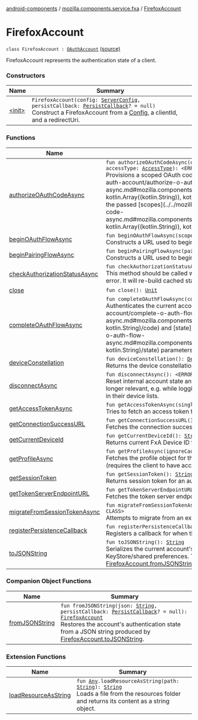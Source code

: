 [android-components](../../index.md) / [mozilla.components.service.fxa](../index.md) / [FirefoxAccount](./index.md)

# FirefoxAccount

`class FirefoxAccount : `[`OAuthAccount`](../../mozilla.components.concept.sync/-o-auth-account/index.md) [(source)](https://github.com/mozilla-mobile/android-components/blob/master/components/service/firefox-accounts/src/main/java/mozilla/components/service/fxa/FirefoxAccount.kt#L27)

FirefoxAccount represents the authentication state of a client.

### Constructors

| Name | Summary |
|---|---|
| [&lt;init&gt;](-init-.md) | `FirefoxAccount(config: `[`ServerConfig`](../-server-config.md)`, persistCallback: `[`PersistCallback`](../-persist-callback.md)`? = null)`<br>Construct a FirefoxAccount from a [Config](#), a clientId, and a redirectUri. |

### Functions

| Name | Summary |
|---|---|
| [authorizeOAuthCodeAsync](authorize-o-auth-code-async.md) | `fun authorizeOAuthCodeAsync(clientId: `[`String`](https://kotlinlang.org/api/latest/jvm/stdlib/kotlin/-string/index.html)`, scopes: `[`Array`](https://kotlinlang.org/api/latest/jvm/stdlib/kotlin/-array/index.html)`<`[`String`](https://kotlinlang.org/api/latest/jvm/stdlib/kotlin/-string/index.html)`>, state: `[`String`](https://kotlinlang.org/api/latest/jvm/stdlib/kotlin/-string/index.html)`, accessType: `[`AccessType`](../../mozilla.components.concept.sync/-access-type/index.md)`): <ERROR CLASS>`<br>Provisions a scoped OAuth code for a given [clientId](../../mozilla.components.concept.sync/-o-auth-account/authorize-o-auth-code-async.md#mozilla.components.concept.sync.OAuthAccount$authorizeOAuthCodeAsync(kotlin.String, kotlin.Array((kotlin.String)), kotlin.String, mozilla.components.concept.sync.AccessType)/clientId) and the passed [scopes](../../mozilla.components.concept.sync/-o-auth-account/authorize-o-auth-code-async.md#mozilla.components.concept.sync.OAuthAccount$authorizeOAuthCodeAsync(kotlin.String, kotlin.Array((kotlin.String)), kotlin.String, mozilla.components.concept.sync.AccessType)/scopes). |
| [beginOAuthFlowAsync](begin-o-auth-flow-async.md) | `fun beginOAuthFlowAsync(scopes: `[`Set`](https://kotlinlang.org/api/latest/jvm/stdlib/kotlin.collections/-set/index.html)`<`[`String`](https://kotlinlang.org/api/latest/jvm/stdlib/kotlin/-string/index.html)`>): <ERROR CLASS>`<br>Constructs a URL used to begin the OAuth flow for the requested scopes and keys. |
| [beginPairingFlowAsync](begin-pairing-flow-async.md) | `fun beginPairingFlowAsync(pairingUrl: `[`String`](https://kotlinlang.org/api/latest/jvm/stdlib/kotlin/-string/index.html)`, scopes: `[`Set`](https://kotlinlang.org/api/latest/jvm/stdlib/kotlin.collections/-set/index.html)`<`[`String`](https://kotlinlang.org/api/latest/jvm/stdlib/kotlin/-string/index.html)`>): <ERROR CLASS>`<br>Constructs a URL used to begin the pairing flow for the requested scopes and pairingUrl. |
| [checkAuthorizationStatusAsync](check-authorization-status-async.md) | `fun checkAuthorizationStatusAsync(singleScope: `[`String`](https://kotlinlang.org/api/latest/jvm/stdlib/kotlin/-string/index.html)`): <ERROR CLASS>`<br>This method should be called when a request made with an OAuth token failed with an authentication error. It will re-build cached state and perform a connectivity check. |
| [close](close.md) | `fun close(): `[`Unit`](https://kotlinlang.org/api/latest/jvm/stdlib/kotlin/-unit/index.html) |
| [completeOAuthFlowAsync](complete-o-auth-flow-async.md) | `fun completeOAuthFlowAsync(code: `[`String`](https://kotlinlang.org/api/latest/jvm/stdlib/kotlin/-string/index.html)`, state: `[`String`](https://kotlinlang.org/api/latest/jvm/stdlib/kotlin/-string/index.html)`): <ERROR CLASS>`<br>Authenticates the current account using the [code](../../mozilla.components.concept.sync/-o-auth-account/complete-o-auth-flow-async.md#mozilla.components.concept.sync.OAuthAccount$completeOAuthFlowAsync(kotlin.String, kotlin.String)/code) and [state](../../mozilla.components.concept.sync/-o-auth-account/complete-o-auth-flow-async.md#mozilla.components.concept.sync.OAuthAccount$completeOAuthFlowAsync(kotlin.String, kotlin.String)/state) parameters obtained via the OAuth flow initiated by [beginOAuthFlowAsync](../../mozilla.components.concept.sync/-o-auth-account/begin-o-auth-flow-async.md). |
| [deviceConstellation](device-constellation.md) | `fun deviceConstellation(): `[`DeviceConstellation`](../../mozilla.components.concept.sync/-device-constellation/index.md)<br>Returns the device constellation for the current account |
| [disconnectAsync](disconnect-async.md) | `fun disconnectAsync(): <ERROR CLASS>`<br>Reset internal account state and destroy current device record. Use this when device record is no longer relevant, e.g. while logging out. On success, other devices will no longer see the current device in their device lists. |
| [getAccessTokenAsync](get-access-token-async.md) | `fun getAccessTokenAsync(singleScope: `[`String`](https://kotlinlang.org/api/latest/jvm/stdlib/kotlin/-string/index.html)`): <ERROR CLASS>`<br>Tries to fetch an access token for the given scope. |
| [getConnectionSuccessURL](get-connection-success-u-r-l.md) | `fun getConnectionSuccessURL(): `[`String`](https://kotlinlang.org/api/latest/jvm/stdlib/kotlin/-string/index.html)<br>Fetches the connection success url. |
| [getCurrentDeviceId](get-current-device-id.md) | `fun getCurrentDeviceId(): `[`String`](https://kotlinlang.org/api/latest/jvm/stdlib/kotlin/-string/index.html)`?`<br>Returns current FxA Device ID for an authenticated account. |
| [getProfileAsync](get-profile-async.md) | `fun getProfileAsync(ignoreCache: `[`Boolean`](https://kotlinlang.org/api/latest/jvm/stdlib/kotlin/-boolean/index.html)`): <ERROR CLASS>`<br>Fetches the profile object for the current client either from the existing cached state or from the server (requires the client to have access to the profile scope). |
| [getSessionToken](get-session-token.md) | `fun getSessionToken(): `[`String`](https://kotlinlang.org/api/latest/jvm/stdlib/kotlin/-string/index.html)`?`<br>Returns session token for an authenticated account. |
| [getTokenServerEndpointURL](get-token-server-endpoint-u-r-l.md) | `fun getTokenServerEndpointURL(): `[`String`](https://kotlinlang.org/api/latest/jvm/stdlib/kotlin/-string/index.html)<br>Fetches the token server endpoint, for authentication using the SAML bearer flow. |
| [migrateFromSessionTokenAsync](migrate-from-session-token-async.md) | `fun migrateFromSessionTokenAsync(sessionToken: `[`String`](https://kotlinlang.org/api/latest/jvm/stdlib/kotlin/-string/index.html)`, kSync: `[`String`](https://kotlinlang.org/api/latest/jvm/stdlib/kotlin/-string/index.html)`, kXCS: `[`String`](https://kotlinlang.org/api/latest/jvm/stdlib/kotlin/-string/index.html)`): <ERROR CLASS>`<br>Attempts to migrate from an existing session token without user input |
| [registerPersistenceCallback](register-persistence-callback.md) | `fun registerPersistenceCallback(callback: `[`StatePersistenceCallback`](../../mozilla.components.concept.sync/-state-persistence-callback/index.md)`): `[`Unit`](https://kotlinlang.org/api/latest/jvm/stdlib/kotlin/-unit/index.html)<br>Registers a callback for when the account state gets persisted |
| [toJSONString](to-j-s-o-n-string.md) | `fun toJSONString(): `[`String`](https://kotlinlang.org/api/latest/jvm/stdlib/kotlin/-string/index.html)<br>Serializes the current account's authentication state as a JSON string, for persistence in the Android KeyStore/shared preferences. The authentication state can be restored using [FirefoxAccount.fromJSONString](#). |

### Companion Object Functions

| Name | Summary |
|---|---|
| [fromJSONString](from-j-s-o-n-string.md) | `fun fromJSONString(json: `[`String`](https://kotlinlang.org/api/latest/jvm/stdlib/kotlin/-string/index.html)`, persistCallback: `[`PersistCallback`](../-persist-callback.md)`? = null): `[`FirefoxAccount`](./index.md)<br>Restores the account's authentication state from a JSON string produced by [FirefoxAccount.toJSONString](to-j-s-o-n-string.md). |

### Extension Functions

| Name | Summary |
|---|---|
| [loadResourceAsString](../../mozilla.components.support.test.file/kotlin.-any/load-resource-as-string.md) | `fun `[`Any`](https://kotlinlang.org/api/latest/jvm/stdlib/kotlin/-any/index.html)`.loadResourceAsString(path: `[`String`](https://kotlinlang.org/api/latest/jvm/stdlib/kotlin/-string/index.html)`): `[`String`](https://kotlinlang.org/api/latest/jvm/stdlib/kotlin/-string/index.html)<br>Loads a file from the resources folder and returns its content as a string object. |
